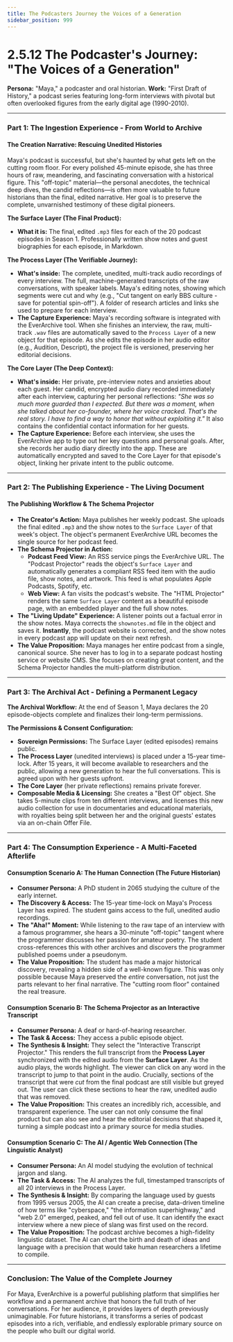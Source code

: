 ```yaml
---
title: The Podcasters Journey the Voices of a Generation
sidebar_position: 999
---
```


# 2.5.12 The Podcaster's Journey: "The Voices of a Generation"

**Persona:** "Maya," a podcaster and oral historian.
**Work:** "First Draft of History," a podcast series featuring long-form interviews with pivotal but often overlooked figures from the early digital age (1990-2010).

---

### **Part 1: The Ingestion Experience - From World to Archive**

#### **The Creation Narrative: Rescuing Unedited Histories**
Maya's podcast is successful, but she's haunted by what gets left on the cutting room floor. For every polished 45-minute episode, she has three hours of raw, meandering, and fascinating conversation with a historical figure. This "off-topic" material—the personal anecdotes, the technical deep dives, the candid reflections—is often more valuable to future historians than the final, edited narrative. Her goal is to preserve the complete, unvarnished testimony of these digital pioneers.

**The Surface Layer (The Final Product):**
*   **What it is:** The final, edited `.mp3` files for each of the 20 podcast episodes in Season 1. Professionally written show notes and guest biographies for each episode, in Markdown.

**The Process Layer (The Verifiable Journey):**
*   **What's inside:** The complete, unedited, multi-track audio recordings of every interview. The full, machine-generated transcripts of the raw conversations, with speaker labels. Maya's editing notes, showing which segments were cut and why (e.g., "Cut tangent on early BBS culture - save for potential spin-off"). A folder of research articles and links she used to prepare for each interview.
*   **The Capture Experience:** Maya's recording software is integrated with the EverArchive tool. When she finishes an interview, the raw, multi-track `.wav` files are automatically saved to the `Process Layer` of a new object for that episode. As she edits the episode in her audio editor (e.g., Audition, Descript), the project file is versioned, preserving her editorial decisions.

**The Core Layer (The Deep Context):**
*   **What's inside:** Her private, pre-interview notes and anxieties about each guest. Her candid, encrypted audio diary recorded immediately after each interview, capturing her personal reflections: *"She was so much more guarded than I expected. But there was a moment, when she talked about her co-founder, where her voice cracked. That's the real story. I have to find a way to honor that without exploiting it."* It also contains the confidential contact information for her guests.
*   **The Capture Experience:** Before each interview, she uses the EverArchive app to type out her key questions and personal goals. After, she records her audio diary directly into the app. These are automatically encrypted and saved to the Core Layer for that episode's object, linking her private intent to the public outcome.

---

### **Part 2: The Publishing Experience - The Living Document**

#### **The Publishing Workflow & The Schema Projector**
*   **The Creator's Action:** Maya publishes her weekly podcast. She uploads the final edited `.mp3` and the show notes to the `Surface Layer` of that week's object. The object's permanent EverArchive URL becomes the single source for her podcast feed.
*   **The Schema Projector in Action:**
    *   **Podcast Feed View:** An RSS service pings the EverArchive URL. The "Podcast Projector" reads the object's `Surface Layer` and automatically generates a compliant RSS feed item with the audio file, show notes, and artwork. This feed is what populates Apple Podcasts, Spotify, etc.
    *   **Web View:** A fan visits the podcast's website. The "HTML Projector" renders the same `Surface Layer` content as a beautiful episode page, with an embedded player and the full show notes.
*   **The "Living Update" Experience:** A listener points out a factual error in the show notes. Maya corrects the `shownotes.md` file in the object and saves it. **Instantly**, the podcast website is corrected, and the show notes in every podcast app will update on their next refresh.
*   **The Value Proposition:** Maya manages her entire podcast from a single, canonical source. She never has to log in to a separate podcast hosting service or website CMS. She focuses on creating great content, and the Schema Projector handles the multi-platform distribution.

---

### **Part 3: The Archival Act - Defining a Permanent Legacy**

**The Archival Workflow:**
At the end of Season 1, Maya declares the 20 episode-objects complete and finalizes their long-term permissions.

**The Permissions & Consent Configuration:**
*   **Sovereign Permissions:** The Surface Layer (edited episodes) remains public.
*   **The Process Layer** (unedited interviews) is placed under a 15-year time-lock. After 15 years, it will become available to researchers and the public, allowing a new generation to hear the full conversations. This is agreed upon with her guests upfront.
*   **The Core Layer** (her private reflections) remains private forever.
*   **Composable Media & Licensing:** She creates a "Best Of" object. She takes 5-minute clips from ten different interviews, and licenses this new audio collection for use in documentaries and educational materials, with royalties being split between her and the original guests' estates via an on-chain Offer File.

---

### **Part 4: The Consumption Experience - A Multi-Faceted Afterlife**

#### **Consumption Scenario A: The Human Connection (The Future Historian)**
*   **Consumer Persona:** A PhD student in 2065 studying the culture of the early internet.
*   **The Discovery & Access:** The 15-year time-lock on Maya's Process Layer has expired. The student gains access to the full, unedited audio recordings.
*   **The "Aha!" Moment:** While listening to the raw tape of an interview with a famous programmer, she hears a 30-minute "off-topic" tangent where the programmer discusses her passion for amateur poetry. The student cross-references this with other archives and discovers the programmer published poems under a pseudonym.
*   **The Value Proposition:** The student has made a major historical discovery, revealing a hidden side of a well-known figure. This was only possible because Maya preserved the *entire* conversation, not just the parts relevant to her final narrative. The "cutting room floor" contained the real treasure.

#### **Consumption Scenario B: The Schema Projector as an Interactive Transcript**
*   **Consumer Persona:** A deaf or hard-of-hearing researcher.
*   **The Task & Access:** They access a public episode object.
*   **The Synthesis & Insight:** They select the "Interactive Transcript Projector." This renders the full transcript from the **Process Layer** synchronized with the edited audio from the **Surface Layer**. As the audio plays, the words highlight. The viewer can click on any word in the transcript to jump to that point in the audio. Crucially, sections of the transcript that were *cut* from the final podcast are still visible but greyed out. The user can click these sections to hear the raw, unedited audio that was removed.
*   **The Value Proposition:** This creates an incredibly rich, accessible, and transparent experience. The user can not only consume the final product but can also see and hear the editorial decisions that shaped it, turning a simple podcast into a primary source for media studies.

#### **Consumption Scenario C: The AI / Agentic Web Connection (The Linguistic Analyst)**
*   **Consumer Persona:** An AI model studying the evolution of technical jargon and slang.
*   **The Task & Access:** The AI analyzes the full, timestamped transcripts of all 20 interviews in the Process Layer.
*   **The Synthesis & Insight:** By comparing the language used by guests from 1995 versus 2005, the AI can create a precise, data-driven timeline of how terms like "cyberspace," "the information superhighway," and "web 2.0" emerged, peaked, and fell out of use. It can identify the exact interview where a new piece of slang was first used on the record.
*   **The Value Proposition:** The podcast archive becomes a high-fidelity linguistic dataset. The AI can chart the birth and death of ideas and language with a precision that would take human researchers a lifetime to compile.

---

### **Conclusion: The Value of the Complete Journey**
For Maya, EverArchive is a powerful publishing platform that simplifies her workflow and a permanent archive that honors the full truth of her conversations. For her audience, it provides layers of depth previously unimaginable. For future historians, it transforms a series of podcast episodes into a rich, verifiable, and endlessly explorable primary source on the people who built our digital world.